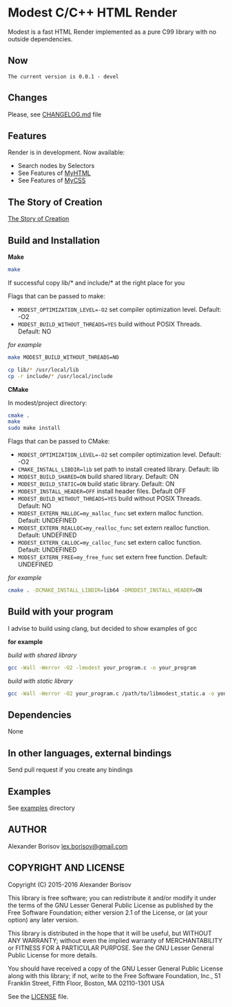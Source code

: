 # Modest C/C++ HTML Render

Modest is a fast HTML Render implemented as a pure C99 library with no outside dependencies.

## Now

```text
The current version is 0.0.1 - devel
```

## Changes
Please, see [CHANGELOG.md] file

## Features

Render is in development. Now available:

- Search nodes by Selectors 
- See Features of [MyHTML]
- See Features of [MyCSS]

## The Story of Creation

[The Story of Creation]

## Build and Installation

**Make**

```bash
make
```

If successful copy lib/* and include/* at the right place for you

Flags that can be passed to make:
- `MODEST_OPTIMIZATION_LEVEL=-O2` set compiler optimization level. Default: -O2
- `MODEST_BUILD_WITHOUT_THREADS=YES` build without POSIX Threads. Default: NO

*for example*
```bash
make MODEST_BUILD_WITHOUT_THREADS=NO
```

```bash
cp lib/* /usr/local/lib
cp -r include/* /usr/local/include
```

**CMake**

In modest/project directory:

```bash
cmake .
make
sudo make install
```

Flags that can be passed to CMake:
- `MODEST_OPTIMIZATION_LEVEL=-O2` set compiler optimization level. Default: -O2
- `CMAKE_INSTALL_LIBDIR=lib` set path to install created library. Default: lib
- `MODEST_BUILD_SHARED=ON` build shared library. Default: ON
- `MODEST_BUILD_STATIC=ON` build static library. Default: ON
- `MODEST_INSTALL_HEADER=OFF` install header files. Default OFF
- `MODEST_BUILD_WITHOUT_THREADS=YES` build without POSIX Threads. Default: NO
- `MODEST_EXTERN_MALLOC=my_malloc_func` set extern malloc function. Default: UNDEFINED
- `MODEST_EXTERN_REALLOC=my_realloc_func` set extern realloc function. Default: UNDEFINED
- `MODEST_EXTERN_CALLOC=my_calloc_func` set extern calloc function. Default: UNDEFINED
- `MODEST_EXTERN_FREE=my_free_func` set extern free function. Default: UNDEFINED

*for example*
```bash
cmake . -DCMAKE_INSTALL_LIBDIR=lib64 -DMODEST_INSTALL_HEADER=ON
```


## Build with your program

I advise to build using clang, but decided to show examples of gcc

**for example**

*build with shared library*
```bash
gcc -Wall -Werror -O2 -lmodest your_program.c -o your_program
```

*build with static library*
```bash
gcc -Wall -Werror -O2 your_program.c /path/to/libmodest_static.a -o your_program
```

## Dependencies

None

## In other languages, external bindings

Send pull request if you create any bindings

## Examples

See [examples] directory

## AUTHOR

Alexander Borisov <lex.borisov@gmail.com>

## COPYRIGHT AND LICENSE

Copyright (C) 2015-2016 Alexander Borisov

This library is free software; you can redistribute it and/or modify it under the terms of the GNU Lesser General Public License as published by the Free Software Foundation; either version 2.1 of the License, or (at your option) any later version.

This library is distributed in the hope that it will be useful, but WITHOUT ANY WARRANTY; without even the implied warranty of MERCHANTABILITY or FITNESS FOR A PARTICULAR PURPOSE.  See the GNU Lesser General Public License for more details.

You should have received a copy of the GNU Lesser General Public License along with this library; if not, write to the Free Software Foundation, Inc., 51 Franklin Street, Fifth Floor, Boston, MA  02110-1301 USA

See the [LICENSE] file.


[high]: https://github.com/lexborisov/modest/blob/master/include/myhtml/api.h
[low]: https://github.com/lexborisov/modest/tree/master/include/myhtml
[examples]: https://github.com/lexborisov/modest/tree/master/examples
[MyHTML]: https://github.com/lexborisov/myhtml
[MyCSS]: https://github.com/lexborisov/mycss
[CHANGELOG.md]: https://github.com/lexborisov/modest/blob/master/CHANGELOG.md
[The Story of Creation]: http://lexborisov.github.io/myhtml/
[LICENSE]: https://github.com/lexborisov/myhtml/blob/master/LICENSE
